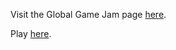 Visit the Global Game Jam page [here](https://globalgamejam.org/2021/games/renewal-3).

Play [here](https://michealparks.github.io/global-game-jam-2021/).
